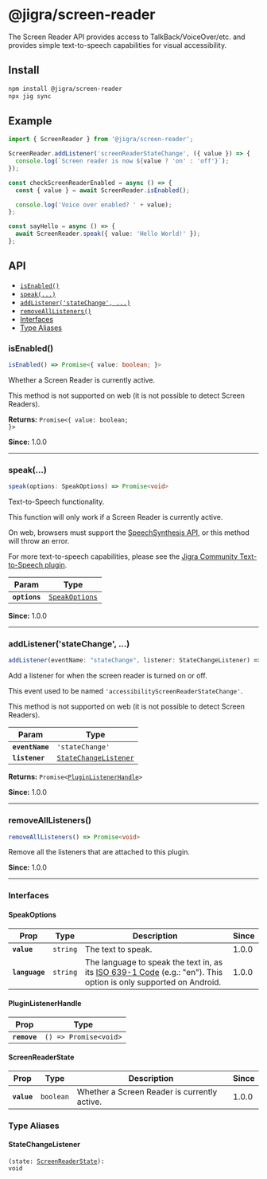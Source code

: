 # @jigra/screen-reader

The Screen Reader API provides access to TalkBack/VoiceOver/etc. and provides simple text-to-speech capabilities for visual accessibility.

## Install

```bash
npm install @jigra/screen-reader
npx jig sync
```

## Example

```typescript
import { ScreenReader } from '@jigra/screen-reader';

ScreenReader.addListener('screenReaderStateChange', ({ value }) => {
  console.log(`Screen reader is now ${value ? 'on' : 'off'}`);
});

const checkScreenReaderEnabled = async () => {
  const { value } = await ScreenReader.isEnabled();

  console.log('Voice over enabled? ' + value);
};

const sayHello = async () => {
  await ScreenReader.speak({ value: 'Hello World!' });
};
```

## API

<docgen-index>

* [`isEnabled()`](#isenabled)
* [`speak(...)`](#speak)
* [`addListener('stateChange', ...)`](#addlistenerstatechange)
* [`removeAllListeners()`](#removealllisteners)
* [Interfaces](#interfaces)
* [Type Aliases](#type-aliases)

</docgen-index>

<docgen-api>
<!--Update the source file JSDoc comments and rerun docgen to update the docs below-->

### isEnabled()

```typescript
isEnabled() => Promise<{ value: boolean; }>
```

Whether a Screen Reader is currently active.

This method is not supported on web (it is not possible to detect Screen
Readers).

**Returns:** <code>Promise&lt;{ value: boolean; }&gt;</code>

**Since:** 1.0.0

--------------------


### speak(...)

```typescript
speak(options: SpeakOptions) => Promise<void>
```

Text-to-Speech functionality.

This function will only work if a Screen Reader is currently active.

On web, browsers must support the [SpeechSynthesis
API](https://developer.mozilla.org/en-US/docs/Web/API/SpeechSynthesis), or
this method will throw an error.

For more text-to-speech capabilities, please see the [Jigra Community
Text-to-Speech
plugin](https://github.com/jigra-community/text-to-speech).

| Param         | Type                                                  |
| ------------- | ----------------------------------------------------- |
| **`options`** | <code><a href="#speakoptions">SpeakOptions</a></code> |

**Since:** 1.0.0

--------------------


### addListener('stateChange', ...)

```typescript
addListener(eventName: "stateChange", listener: StateChangeListener) => Promise<PluginListenerHandle>
```

Add a listener for when the screen reader is turned on or off.

This event used to be named `'accessibilityScreenReaderStateChange'`.

This method is not supported on web (it is not possible to detect Screen
Readers).

| Param           | Type                                                                |
| --------------- | ------------------------------------------------------------------- |
| **`eventName`** | <code>'stateChange'</code>                                          |
| **`listener`**  | <code><a href="#statechangelistener">StateChangeListener</a></code> |

**Returns:** <code>Promise&lt;<a href="#pluginlistenerhandle">PluginListenerHandle</a>&gt;</code>

**Since:** 1.0.0

--------------------


### removeAllListeners()

```typescript
removeAllListeners() => Promise<void>
```

Remove all the listeners that are attached to this plugin.

**Since:** 1.0.0

--------------------


### Interfaces


#### SpeakOptions

| Prop           | Type                | Description                                                                                                                                                               | Since |
| -------------- | ------------------- | ------------------------------------------------------------------------------------------------------------------------------------------------------------------------- | ----- |
| **`value`**    | <code>string</code> | The text to speak.                                                                                                                                                        | 1.0.0 |
| **`language`** | <code>string</code> | The language to speak the text in, as its [ISO 639-1 Code](https://en.wikipedia.org/wiki/List_of_ISO_639-1_codes) (e.g.: "en"). This option is only supported on Android. | 1.0.0 |


#### PluginListenerHandle

| Prop         | Type                                      |
| ------------ | ----------------------------------------- |
| **`remove`** | <code>() =&gt; Promise&lt;void&gt;</code> |


#### ScreenReaderState

| Prop        | Type                 | Description                                  | Since |
| ----------- | -------------------- | -------------------------------------------- | ----- |
| **`value`** | <code>boolean</code> | Whether a Screen Reader is currently active. | 1.0.0 |


### Type Aliases


#### StateChangeListener

<code>(state: <a href="#screenreaderstate">ScreenReaderState</a>): void</code>

</docgen-api>
